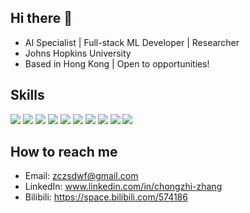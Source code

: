 ## Hi there 👋

<!--
**RisettoZhang/RisettoZhang** is a ✨ _special_ ✨ repository because its `README.md` (this file) appears on your GitHub profile.

Here are some ideas to get you started:

- 🔭 I’m currently working on ...
- 🌱 I’m currently learning ...
- 👯 I’m looking to collaborate on ...
- 🤔 I’m looking for help with ...
- 💬 Ask me about ...
- 📫 How to reach me: ...
- 😄 Pronouns: ...
- ⚡ Fun fact: ...
-->

- AI Specialist | Full-stack ML Developer | Researcher  
- Johns Hopkins University
- Based in Hong Kong | Open to opportunities!

## Skills

<div class="shields1">
  <img src="https://shields.io/badge/Python-3C873A?style=flat&logo=python&logoColor=white">
  <img src="https://shields.io/badge/Pytorch-ffa500?style=flat&logo=pytorch&logoColor=white">
  <img src="https://shields.io/badge/Flask-666666?style=flat&logo=flask&logoColor=white">
  <img src="https://shields.io/badge/sklearn-8A2BE2?style=flat&logo=python&logoColor=white">
  <img src="https://shields.io/badge/Github-000000?style=flat&logo=github&logoColor=white">
  <img src="https://shields.io/badge/Linux-3C873A?style=flat&logo=linux&logoColor=white">
  <img src="https://shields.io/badge/Docker-2acaea?style=flat&logo=docker&logoColor=white">
  <img src="https://shields.io/badge/Notion-FFFFFF?style=flat&logo=notion&logoColor=black">
  <img src="https://shields.io/badge/Database-3C873A?style=flat&logo=database&logoColor=white">
  <img src="https://shields.io/badge/Bilibili-CC919A?style=flat&logo=bilibili&logoColor=white">
</div>

## How to reach me

- Email: zczsdwf@gmail.com
- LinkedIn: www.linkedin.com/in/chongzhi-zhang
- Bilibili: https://space.bilibili.com/574186
